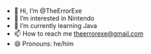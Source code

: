 - 👋 Hi, I’m @TheErrorExe
- 👀 I’m interested in Nintendo
- 🌱 I’m currently learning Java
- 📫 How to reach me theerrorexe@gmail.com
- 😄 Pronouns: he/him
